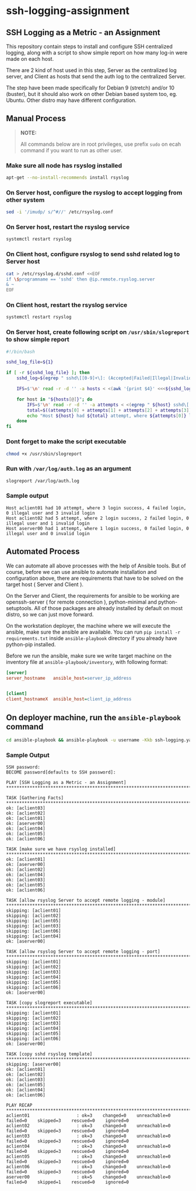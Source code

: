 # ssh-logging-assignment
## SSH Logging as a Metric - an Assignment

This repository contain steps to install and configure SSH centralized logging, along with a script to show simple report on how many log-in were made on each host.

There are 2 kind of host used in this step, Server as the centralized log server, and Client as hosts that send the auth log to the centralized Server.

The step have been made specifically for Debian 9 (stretch) and/or 10 (buster), but it should also work on other Debian based system too, eg. Ubuntu. Other distro may have different configuration.

## Manual Process

> **NOTE:**
>
> All commands below are in root privileges, use prefix `sudo` on ecah command if you want to run as other user.

### Make sure all node has rsyslog installed

```bash
apt-get --no-install-recommends install rsyslog
```

### On Server host, configure the rsyslog to accept logging from other system

```bash
sed -i '/imudp/ s/^#//' /etc/rsyslog.conf
```

### On Server host, restart the rsyslog service

```bash
systemctl restart rsyslog
```

### On Client host, configure rsyslog to send sshd related log to Server host

```bash
cat > /etc/rsyslog.d/sshd.conf <<EOF
if \$programname == 'sshd' then @ip.remote.rsyslog.server
& ~
EOF
```

### On Client host, restart the rsyslog service

```bash
systemctl restart rsyslog
```

### On Server host, create following script on `/usr/sbin/slogreport` to show simple report

```bash
#!/bin/bash

sshd_log_file=${1}

if [ -r ${sshd_log_file} ]; then
    sshd_log=$(egrep " sshd\[[0-9]+\]: (Accepted|Failed|Illegal|Invalid) " ${sshd_log_file})

    IFS=$'\n' read -r -d '' -a hosts < <(awk '{print $4}' <<<${sshd_log} | sort -u && printf '\0')

    for host in "${hosts[@]}"; do
        IFS=$'\n' read -r -d '' -a attempts < <(egrep " ${host} sshd\[[0-9]+\]: " <<<${sshd_log} | tee >(grep -c ": Invalid") >(grep -c ": Illegal") >(grep -c ": Failed") >(grep -c ": Accepted") >/dev/null | tee && printf '\0')
        total=$((attempts[0] + attempts[1] + attempts[2] + attempts[3]))
        echo "Host ${host} had ${total} attempt, where ${attempts[0]} login success, ${attempts[1]} failed login, ${attempts[2]} illegal user and ${attempts[3]} invalid login"
    done
fi

```

### Dont forget to make the script executable

```bash
chmod +x /usr/sbin/slogreport
```

### Run with `/var/log/auth.log` as an argument

```bash
slogreport /var/log/auth.log
```

### Sample output
  
```
Host aclient01 had 10 attempt, where 3 login success, 4 failed login, 0 illegal user and 3 invalid login
Host aclient02 had 5 attempt, where 2 login success, 2 failed login, 0 illegal user and 1 invalid login
Host aserver00 had 1 attempt, where 1 login success, 0 failed login, 0 illegal user and 0 invalid login
```


## Automated Process

We can automate all above processes with the help of Ansible tools. But of course, before we can use ansible to automate installation and configuration above, there are requirements that have to be solved on the target host ( Server and Client ).

On the Server and Client, the requirements for ansible to be working are openssh-server ( for remote connection ), python-minimal and python-setuptools. All of those packages are already installed by default on most distro, so we can just move forward.

On the workstation deployer, the machine where we will execute the ansible, make sure the ansible are available. You can run `pip install -r requirements.txt` inside `ansible-playbook` directory if you already have python-pip installed.

Before we run the ansible, make sure we write target machine on the inventory file at `ansible-playbook/inventory`, with following format:

```ini
[server]
server_hostname   ansible_host=server_ip_address


[client]
client_hostnameX  ansible_host=client_ip_address

```

## On deployer machine, run the `ansible-playbook` command

```bash
cd ansible-playbook && ansible-playbook -u username -Kkb ssh-logging.yaml
```

### Sample Output
```
SSH password: 
BECOME password[defaults to SSH password]: 

PLAY [SSH Logging as a Metric - an Assignment] ****************************************************************************************************************************************************

TASK [Gathering Facts] ****************************************************************************************************************************************************************************
ok: [aclient03]
ok: [aclient02]
ok: [aclient01]
ok: [aserver00]
ok: [aclient04]
ok: [aclient05]
ok: [aclient06]

TASK [make sure we have rsyslog installed] ********************************************************************************************************************************************************
ok: [aclient01]
ok: [aserver00]
ok: [aclient02]
ok: [aclient04]
ok: [aclient03]
ok: [aclient05]
ok: [aclient06]

TASK [allow rsyslog Server to accept remote logging - module] *************************************************************************************************************************************
skipping: [aclient01]
skipping: [aclient02]
skipping: [aclient05]
skipping: [aclient03]
skipping: [aclient06]
skipping: [aclient04]
ok: [aserver00]

TASK [allow rsyslog Server to accept remote logging - port] ***************************************************************************************************************************************
skipping: [aclient01]
skipping: [aclient02]
skipping: [aclient03]
skipping: [aclient04]
skipping: [aclient05]
skipping: [aclient06]
ok: [aserver00]

TASK [copy slogreport executable] *****************************************************************************************************************************************************************
skipping: [aclient01]
skipping: [aclient02]
skipping: [aclient03]
skipping: [aclient04]
skipping: [aclient05]
skipping: [aclient06]
ok: [aserver00]

TASK [copy sshd rsyslog template] *****************************************************************************************************************************************************************
skipping: [aserver00]
ok: [aclient01]
ok: [aclient02]
ok: [aclient03]
ok: [aclient05]
ok: [aclient04]
ok: [aclient06]

PLAY RECAP ****************************************************************************************************************************************************************************************
aclient01                  : ok=3    changed=0    unreachable=0    failed=0    skipped=3    rescued=0    ignored=0   
aclient02                  : ok=3    changed=0    unreachable=0    failed=0    skipped=3    rescued=0    ignored=0   
aclient03                  : ok=3    changed=0    unreachable=0    failed=0    skipped=3    rescued=0    ignored=0   
aclient04                  : ok=3    changed=0    unreachable=0    failed=0    skipped=3    rescued=0    ignored=0   
aclient05                  : ok=3    changed=0    unreachable=0    failed=0    skipped=3    rescued=0    ignored=0   
aclient06                  : ok=3    changed=0    unreachable=0    failed=0    skipped=3    rescued=0    ignored=0   
aserver00                  : ok=5    changed=0    unreachable=0    failed=0    skipped=1    rescued=0    ignored=0   
```
